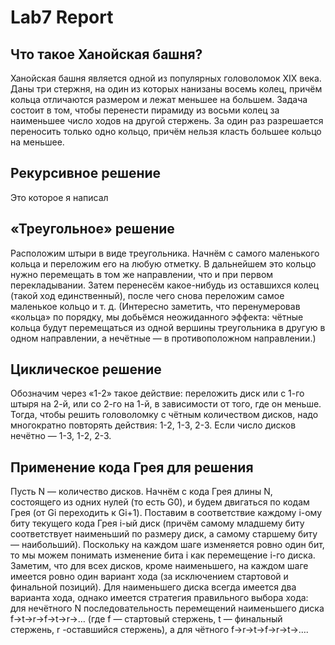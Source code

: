Lab7 Report
===========

Что такое Ханойская башня?
--------------------------
Ханойская башня является одной из популярных головоломок XIX века.
Даны три стержня, на один из которых нанизаны восемь колец,
причём кольца отличаются размером и лежат меньшее на большем.
Задача состоит в том, чтобы перенести пирамиду из восьми колец
за наименьшее число ходов на другой стержень.
За один раз разрешается переносить только одно кольцо, причём
нельзя класть большее кольцо на меньшее.

Рекурсивное решение
-------------------
Это которое я написал

«Треугольное» решение
---------------------
Расположим штыри в виде треугольника.
Начнём с самого маленького кольца и переложим
его на любую отметку. В дальнейшем это кольцо
нужно перемещать в том же направлении, что и при
первом перекладывании. Затем перенесём какое-нибудь
из оставшихся колец (такой ход единственный),
после чего снова переложим самое маленькое
кольцо и т. д. (Интересно заметить, что
перенумеровав «кольца» по порядку, мы добьёмся
неожиданного эффекта: чётные кольца будут
перемещаться из одной вершины треугольника в
другую в одном направлении, а нечётные — в
противоположном направлении.)

Циклическое решение
-------------------
Обозначим через «1-2» такое действие:
переложить диск или с 1-го штыря на 2-й,
или со 2-го на 1-й, в зависимости от того,
где он меньше. Тогда, чтобы решить головоломку
с чётным количеством дисков, надо многократно
повторять действия: 1-2, 1-3, 2-3.
Если число дисков нечётно — 1-3, 1-2, 2-3.

Применение кода Грея для решения
--------------------------------
Пусть N — количество дисков. Начнём с кода
Грея длины N, состоящего из одних нулей (то есть G0),
и будем двигаться по кодам Грея (от Gi переходить
к Gi+1). Поставим в соответствие каждому i-ому биту
текущего кода Грея i-ый диск (причём самому младшему
биту соответствует наименьший по размеру диск, а
самому старшему биту — наибольший). Поскольку на
каждом шаге изменяется ровно один бит, то мы можем
понимать изменение бита i как перемещение i-го диска.
Заметим, что для всех дисков, кроме наименьшего,
на каждом шаге имеется ровно один вариант хода (за
исключением стартовой и финальной позиций).
Для наименьшего диска всегда имеется два варианта
хода, однако имеется стратегия правильного выбора
хода: для нечётного N последовательность перемещений
наименьшего диска f→t→r→f→t→r→… (где f —
стартовый стержень, t — финальный стержень,
r -оставшийся стержень), а для чётного
f→r→t→f→r→t→….
